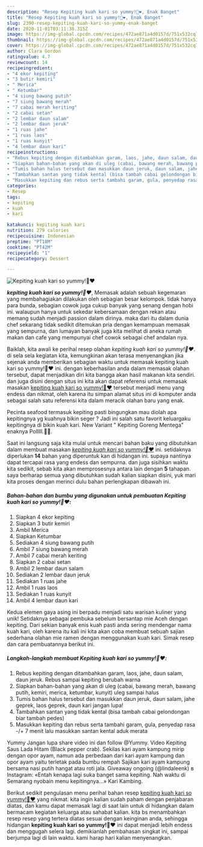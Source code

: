 ```yaml
---
description: "Resep Kepiting kuah kari so yummy!🦀❤️, Enak Banget"
title: "Resep Kepiting kuah kari so yummy!🦀❤️, Enak Banget"
slug: 2390-resep-kepiting-kuah-kari-so-yummy-enak-banget
date: 2020-11-01T03:11:38.315Z
image: https://img-global.cpcdn.com/recipes/472ae871a4d0157d/751x532cq70/kepiting-kuah-kari-so-yummy🦀❤️-foto-resep-utama.jpg
thumbnail: https://img-global.cpcdn.com/recipes/472ae871a4d0157d/751x532cq70/kepiting-kuah-kari-so-yummy🦀❤️-foto-resep-utama.jpg
cover: https://img-global.cpcdn.com/recipes/472ae871a4d0157d/751x532cq70/kepiting-kuah-kari-so-yummy🦀❤️-foto-resep-utama.jpg
author: Clara Gordon
ratingvalue: 4.7
reviewcount: 14
recipeingredient:
- "4 ekor kepiting"
- "3 butir kemiri"
- " Merica"
- " Ketumbar"
- "4 siung bawang putih"
- "7 siung bawang merah"
- "7 cabai merah keriting"
- "2 cabai setan"
- "2 lembar daun salam"
- "2 lembar daun jeruk"
- "1 ruas jahe"
- "1 ruas laos"
- "1 ruas kunyit"
- "4 lembar daun kari"
recipeinstructions:
- "Rebus kepiting dengan ditambahkan garam, laos, jahe, daun salam, daun jeruk. Rebus sampai kepiting berubah warna"
- "Siapkan bahan-bahan yang akan di uleg (cabai, bawang merah, bawang putih, kemiri, merica, ketumbar, kunyit) uleg sampai halus"
- "Tumis bahan halus tersebut dan masukkan daun jeruk, daun salam, jahe geprek, laos geprek, daun kari jangan lupa!"
- "Tambahkan santan yang tidak kental (bisa tambah cabai gelondongan biar tambah pedes)"
- "Masukkan kepiting dan rebus serta tambahi garam, gula, penyedap rasa -/+ 7 menit lalu masukkan santan kental aduk merata"
categories:
- Resep
tags:
- kepiting
- kuah
- kari

katakunci: kepiting kuah kari 
nutrition: 279 calories
recipecuisine: Indonesian
preptime: "PT18M"
cooktime: "PT42M"
recipeyield: "1"
recipecategory: Dessert

---
```



![Kepiting kuah kari so yummy!🦀❤️](https://img-global.cpcdn.com/recipes/472ae871a4d0157d/751x532cq70/kepiting-kuah-kari-so-yummy🦀❤️-foto-resep-utama.jpg)

<b><i>kepiting kuah kari so yummy!🦀❤️</i></b>, Memasak adalah sebuah kegemaran yang membahagiakan dilakukan oleh sebagian besar kelompok. tidak hanya para bunda, sebagian cowok juga cukup banyak yang senang dengan hobi ini. walaupun hanya untuk sekedar kebersamaan dengan rekan atau memang sudah menjadi passion dalam dirinya. maka dari itu dalam dunia chef sekarang tidak sedikit ditemukan pria dengan kemampuan memasak yang sempurna, dan lumayan banyak juga kita melihat di aneka rumah makan dan cafe yang mempunyai chef cowok sebagai chef andalan nya.

Baiklah, kita awali ke perihal resep olahan <i>kepiting kuah kari so yummy!🦀❤️</i>. di sela sela kegiatan kita, kemungkinan akan terasa menyenangkan jika sejenak anda memberikan sebagian waktu untuk memasak kepiting kuah kari so yummy!🦀❤️ ini. dengan keberhasilan anda dalam memasak olahan tersebut, dapat menjadikan diri kita bangga akan hasil makanan kita sendiri. dan juga disini dengan situs ini kita akan dapat referensi untuk memasak masakan <u>kepiting kuah kari so yummy!🦀❤️</u> tersebut menjadi menu yang endess dan nikmat, oleh karena itu simpan alamat situs ini di komputer anda sebagai salah satu referensi kita dalam meracik olahan baru yang enak.

Pecinta seafood termasuk kepiting pasti bingungkan mau diolah apa kepitingnya yg kuahnya bikin seger ? Jadi ini salah satu favorit keluargaku kepitingnya di bikin kuah kari. New Variant &#34; Kepiting Goreng Mentega&#34; enaknya Polllll.🦀😚.


Saat ini langsung saja kita mulai untuk mencari bahan baku yang dibutuhkan dalam membuat masakan <u><i>kepiting kuah kari so yummy!🦀❤️</i></u> ini. setidaknya diperlukan <b>14</b> bahan yang diperuntuk kan di hidangan ini. supaya nantinya dapat tercapai rasa yang endess dan sempurna. dan juga sisihkan waktu kita sedikit, sebab kita akan memprosesnya antara lain dengan <b>5</b> tahapan. saya berharap semua yang dibutuhkan sudah kalian siapkan disini, yuk mari kita proses dengan merinci dulu bahan perlengkapan dibawah ini.

<!--inarticleads1-->

##### Bahan-bahan dan bumbu yang digunakan untuk pembuatan Kepiting kuah kari so yummy!🦀❤️:

1. Siapkan 4 ekor kepiting
1. Siapkan 3 butir kemiri
1. Ambil  Merica
1. Siapkan  Ketumbar
1. Sediakan 4 siung bawang putih
1. Ambil 7 siung bawang merah
1. Ambil 7 cabai merah keriting
1. Siapkan 2 cabai setan
1. Ambil 2 lembar daun salam
1. Sediakan 2 lembar daun jeruk
1. Sediakan 1 ruas jahe
1. Ambil 1 ruas laos
1. Sediakan 1 ruas kunyit
1. Ambil 4 lembar daun kari


Kedua elemen gaya asing ini berpadu menjadi satu warisan kuliner yang unik! Setidaknya sebagai pembuka sebelum bersantap mie Aceh dengan kepiting. Dari sekian banyak enis kuah pasti anda sering mendengar nama kuah kari, oleh karena itu kali ini kita akan coba membuat sebuah sajian sederhana olahan mie ramen dengan menggunakan kuah kari. Simak resep dan cara pembuatannya berikut ini. 

<!--inarticleads2-->

##### Langkah-langkah membuat Kepiting kuah kari so yummy!🦀❤️:

1. Rebus kepiting dengan ditambahkan garam, laos, jahe, daun salam, daun jeruk. Rebus sampai kepiting berubah warna
1. Siapkan bahan-bahan yang akan di uleg (cabai, bawang merah, bawang putih, kemiri, merica, ketumbar, kunyit) uleg sampai halus
1. Tumis bahan halus tersebut dan masukkan daun jeruk, daun salam, jahe geprek, laos geprek, daun kari jangan lupa!
1. Tambahkan santan yang tidak kental (bisa tambah cabai gelondongan biar tambah pedes)
1. Masukkan kepiting dan rebus serta tambahi garam, gula, penyedap rasa -/+ 7 menit lalu masukkan santan kental aduk merata


Yummy Jangan lupa share video ini dan follow @Yummy. Video Kepiting Saus Lada Hitam (Black pepper crab). Sekilas kari ayam kampung mirip dengan opor ayam, namun ada perbedaan dari kari ayam kampung dan opor ayam yaitu terletak pada bumbu rempah Sajikan kari ayam kampung bersama nasi putih hangat atau roti jala. Giveaway ongoing (@lindaleenk) в Instagram: «Entah kenapa lagi suka banget sama kepiting. Nah waktu di Semarang nyobain menu kepitingnya…» Kari Kambing. 

Berikut sedikit pengulasan menu perihal bahan resep <u>kepiting kuah kari so yummy!🦀❤️</u> yang nikmat. kita ingin kalian sudah paham dengan penjabaran diatas, dan kamu dapat memasak lagi di saat lain untuk di hidangkan dalam bermacam kegiatan keluarga atau sahabat kalian. kita bs menambahkan resep resep yang tertera diatas sesuai dengan keinginan anda, sehingga hidangan <b>kepiting kuah kari so yummy!🦀❤️</b> ini dapat menjadi lebih endess dan menggugah selera lagi. demikianlah pembahasan singkat ini, sampai berjumpa lagi di lain waktu. kami harap hari kalian menyenangkan.
